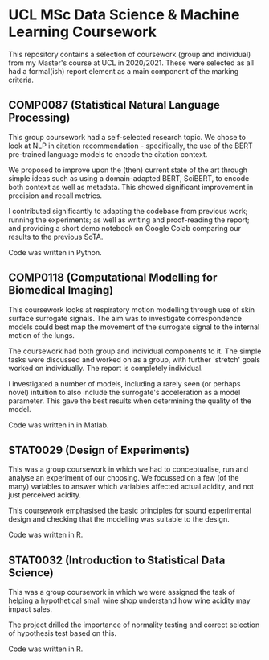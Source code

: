 # UCL MSc Data Science & Machine Learning Coursework

This repository contains a selection of coursework (group and individual) from my Master's course at UCL in 2020/2021. These were selected as all had a formal(ish) report element as a main component of the marking criteria.

## COMP0087 (Statistical Natural Language Processing)

This group coursework had a self-selected research topic. We chose to look at NLP in citation recommendation - specifically, the use of the BERT pre-trained language models to encode the citation context.

We proposed to improve upon the (then) current state of the art through simple ideas such as using a domain-adapted BERT, SciBERT, to encode both context as well as metadata. This showed significant improvement in precision and recall metrics.

I contributed significantly to adapting the codebase from previous work; running the experiments; as well as writing and proof-reading the report; and providing a short demo notebook on Google Colab comparing our results to the previous SoTA.

Code was written in Python.

## COMP0118 (Computational Modelling for Biomedical Imaging)

This coursework looks at respiratory motion modelling through use of skin surface surrogate signals. The aim was to investigate correspondence models could best map the movement of the surrogate signal to the internal motion of the lungs.

The coursework had both group and individual components to it. The simple tasks were discussed and worked on as a group, with further 'stretch' goals worked on individually. The report is completely individual.

I investigated a number of models, including a rarely seen (or perhaps novel) intuition to also include the surrogate's acceleration as a model parameter. This gave the best results when determining the quality of the model.

Code was written in in Matlab.

## STAT0029 (Design of Experiments)

This was a group coursework in which we had to conceptualise, run and analyse an experiment of our choosing. We focussed on a few (of the many) variables to answer which variables affected actual acidity, and not just perceived acidity.

This coursework emphasised the basic principles for sound experimental design and checking that the modelling was suitable to the design.

Code was written in R.

## STAT0032 (Introduction to Statistical Data Science)

This was a group coursework in which we were assigned the task of helping a hypothetical small wine shop understand how wine acidity may impact sales.

The project drilled the importance of normality testing and correct selection of hypothesis test based on this.

Code was written in R.
